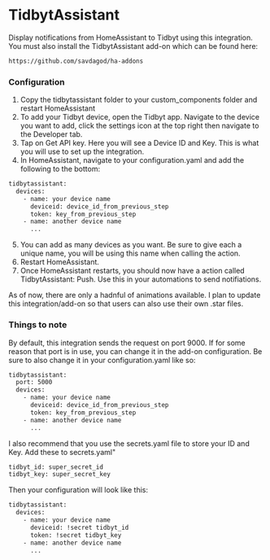 # TidbytAssistant
Display notifications from HomeAssistant to Tidbyt using this integration. You must also install the TidbytAssistant add-on which can be found here:

```txt
https://github.com/savdagod/ha-addons
```

### Configuration
1. Copy the tidbytassistant folder to your custom_components folder and restart HomeAssistant
2. To add your Tidbyt device, open the Tidbyt app. Navigate to the device you want to add, click the settings icon at the top right then navigate to the Developer tab.
3. Tap on Get API key. Here you will see a Device ID and Key. This is what you will use to set up the integration.
4. In HomeAssistant, navigate to your configuration.yaml and add the following to the bottom:
```txt
tidbytassistant:
  devices:
    - name: your device name
      deviceid: device_id_from_previous_step
      token: key_from_previous_step
    - name: another device name
      ...
```
5. You can add as many devices as you want. Be sure to give each a unique name, you will be using this name when calling the action.
6. Restart HomeAssistant.
7. Once HomeAssistant restarts, you should now have a action called TidbytAssistant: Push. Use this in your automations to send notifiations.

As of now, there are only a hadnful of animations available. I plan to update this integration/add-on so that users can also use their own .star files. 


### Things to note
By default, this integration sends the request on port 9000. If for some reason that port is in use, you can change it in the add-on configuration. Be sure to also change it in your configuration.yaml like so:
```txt
tidbytassistant:
  port: 5000
  devices:
    - name: your device name
      deviceid: device_id_from_previous_step
      token: key_from_previous_step
    - name: another device name
      ...
```

I also recommend that you use the secrets.yaml file to store your ID and Key. Add these to secrets.yaml"
```txt
tidbyt_id: super_secret_id
tidbyt_key: super_secret_key
```
Then your configuration will look like this:
```txt
tidbytassistant:
  devices:
    - name: your device name
      deviceid: !secret tidbyt_id
      token: !secret tidbyt_key
    - name: another device name
      ...
```
